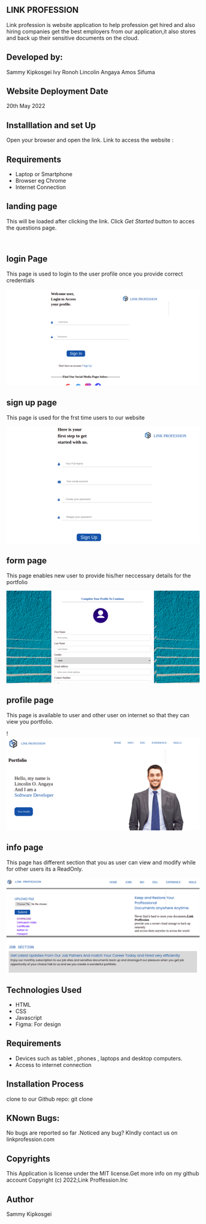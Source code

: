 ## LINK PROFESSION

Link profession is website application to help profession get hired and also hiring companies get the best employers from our application,it also stores and back up their sensitive documents on the cloud.

   ## Developed by:
   Sammy Kipkosgei
   Ivy Ronoh
   Lincolin Angaya
   Amos Sifuma

   ## Website Deployment Date
   20th May 2022
  
   ## Installlation and set Up
   Open your browser and open the link.
   Link to access the website :
   

   ## Requirements
   <ul>
   <li>Laptop or Smartphone</li>
   <li>Browser eg Chrome</li>
   <li> Internet Connection</li>
   </ul>
   
  

   
   ## landing page
   This will be loaded after clicking the link. Click <em>Get Started</em> button to acces the questions page.

   ![]()
   
   ## login Page
   This page is used to login to the user profile once you provide correct credentials

  ![](https://github.com/Koima-Sam/LINK-PROFESSIONS/blob/master/Assets/images/login.png)



   ## sign up page
   This page is used for the frst time users to our website

   ![](https://github.com/Koima-Sam/LINK-PROFESSIONS/blob/master/Assets/images/signup.png)

   ## form page
   This page enables new user to provide his/her neccessary details for the portfolio

   ![](https://github.com/Koima-Sam/LINK-PROFESSIONS/blob/master/Assets/images/form.png)

   ## profile page
   This page is available to user and other user on internet so that they can view you portfolio.

   !![](https://github.com/Koima-Sam/LINK-PROFESSIONS/blob/master/Assets/images/profilepage.png)

   ## info page
   This page has different section that you as user can view and modify while for other users its a ReadOnly.

   ![](https://github.com/Koima-Sam/LINK-PROFESSIONS/blob/master/Assets/images/information.png)


   ## Technologies Used
   <ul>
  <li>HTML</li>
  <li>CSS</li>
  <li>Javascript</li>
  <li>Figma: For design</li>
 </ul>
   
   
   ## Requirements
   <ul>
  <li>Devices such as tablet , phones , laptops and desktop computers.</li>
  <li>Access to internet connection</li>
 </ul>

  ## Installation Process
  clone to our Github repo: git clone 

 ## KNown Bugs:
 No bugs are reported so far .Noticed any bug? KIndly contact us on linkprofession.com

 ## Copyrights
 This Application is license under the MIT license.Get more info on my github account
Copyright (c) 2022;Link Proffession.Inc
 
   ## Author
  <a  href="https://twitter.com/KoimaSam" style="text-decoration:none;">Sammy Kipkosgei</a>

